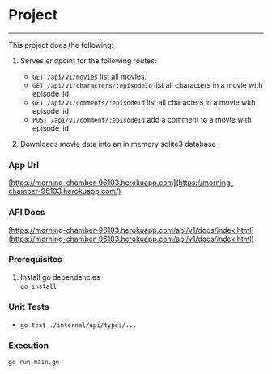 # Project
***
This project does the following:
1. Serves endpoint for the following routes:
   - `GET /api/v1/movies` list all movies.
   - `GET /api/v1/characters/:episodeId` list all characters in a movie with episode_id.
   - `GET /api/v1/comments/:episodeId` list all characters in a movie with episode_id.
   - `POST /api/v1/comment/:episodeId` add a comment to a movie with episode_id.

2. Downloads movie data into an in memory sqlite3 database

### App Url
[https://morning-chamber-96103.herokuapp.com](https://morning-chamber-96103.herokuapp.com/)
### API Docs
   [https://morning-chamber-96103.herokuapp.com/api/v1/docs/index.html](https://morning-chamber-96103.herokuapp.com/api/v1/docs/index.html)
### Prerequisites

1. Install go dependencies  
   `go install`


### Unit Tests
   - `go test ./internal/api/types/...`

### Execution

`go run main.go`


